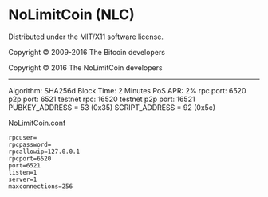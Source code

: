 NoLimitCoin (NLC)
===================
Distributed under the MIT/X11 software license.

Copyright © 2009-2016 The Bitcoin developers

Copyright © 2016 The NoLimitCoin developers


-----


Algorithm: SHA256d
Block Time: 2 Minutes
PoS APR: 2%
rpc port: 6520
p2p port: 6521
testnet rpc: 16520
testnet p2p port: 16521
PUBKEY_ADDRESS = 53 (0x35)
SCRIPT_ADDRESS = 92 (0x5c)





NoLimitCoin.conf

```
rpcuser=
rpcpassword=
rpcallowip=127.0.0.1
rpcport=6520
port=6521
listen=1
server=1
maxconnections=256
```
